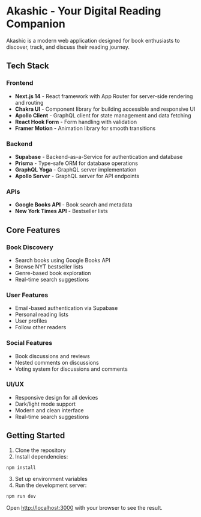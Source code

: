 # Akashic - Your Digital Reading Companion

Akashic is a modern web application designed for book enthusiasts to discover, track, and discuss their reading journey.

## Tech Stack

### Frontend
- **Next.js 14** - React framework with App Router for server-side rendering and routing
- **Chakra UI** - Component library for building accessible and responsive UI
- **Apollo Client** - GraphQL client for state management and data fetching
- **React Hook Form** - Form handling with validation
- **Framer Motion** - Animation library for smooth transitions

### Backend
- **Supabase** - Backend-as-a-Service for authentication and database
- **Prisma** - Type-safe ORM for database operations
- **GraphQL Yoga** - GraphQL server implementation
- **Apollo Server** - GraphQL server for API endpoints

### APIs
- **Google Books API** - Book search and metadata
- **New York Times API** - Bestseller lists

## Core Features

### Book Discovery
- Search books using Google Books API
- Browse NYT bestseller lists
- Genre-based book exploration
- Real-time search suggestions

### User Features
- Email-based authentication via Supabase
- Personal reading lists
- User profiles
- Follow other readers

### Social Features
- Book discussions and reviews
- Nested comments on discussions
- Voting system for discussions and comments

### UI/UX
- Responsive design for all devices
- Dark/light mode support
- Modern and clean interface
- Real-time search suggestions

## Getting Started

1. Clone the repository
2. Install dependencies:
```bash
npm install
```
3. Set up environment variables
4. Run the development server:
```bash
npm run dev
```

Open [http://localhost:3000](http://localhost:3000) with your browser to see the result.
